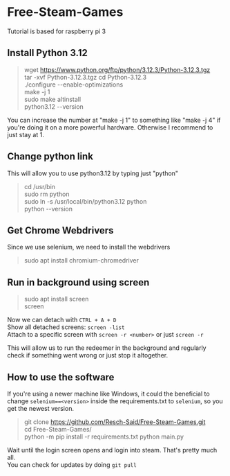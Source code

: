 # Free-Steam-Games
Tutorial is based for raspberry pi 3
## Install Python 3.12
> wget https://www.python.org/ftp/python/3.12.3/Python-3.12.3.tgz \
> tar -xvf Python-3.12.3.tgz
> cd Python-3.12.3\
> ./configure --enable-optimizations\
> make -j 1\
> sudo make altinstall\
> python3.12 --version

You can increase the number at "make -j 1" to something like "make -j 4" if you're doing it on a more powerful hardware. Otherwise I recommend to just stay at 1.

## Change python link
This will allow you to use python3.12 by typing just "python"
> cd /usr/bin\
> sudo rm python\
> sudo ln -s /usr/local/bin/python3.12 python\
> python --version

## Get Chrome Webdrivers
Since we use selenium, we need to install the webdrivers
> sudo apt install chromium-chromedriver

## Run in background using screen
> sudo apt install screen\
> screen

Now we can detach with `CTRL + A + D`\
Show all detached screens: `screen -list`\
Attach to a specific screen with `screen -r <number>` or just `screen -r`

This will allow us to run the redeemer in the background and regularly check if something went wrong or just stop it altogether.

## How to use the software
If you're using a newer machine like Windows, it could the beneficial to change `selenium==<version>` inside the requirements.txt to `selenium`, so you get the newest version.

> git clone https://github.com/Resch-Said/Free-Steam-Games.git \
> cd Free-Steam-Games/ \
> python -m pip install -r requirements.txt
> python main.py

Wait until the login screen opens and login into steam. That's pretty much all.\
You can check for updates by doing `git pull`
